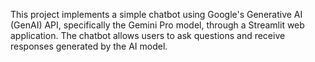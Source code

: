 This project implements a simple chatbot using Google's Generative AI (GenAI) API, specifically the Gemini Pro model, through a Streamlit web application. The chatbot allows users to ask questions and receive responses generated by the AI model.
